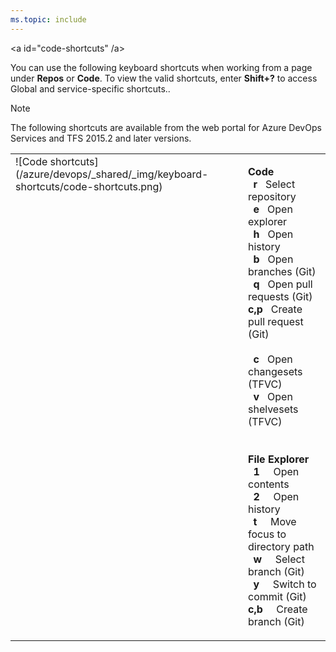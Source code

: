 ```yaml
---
ms.topic: include
---
```



<a id="code-shortcuts" /a>

You can use the following keyboard shortcuts when working from a page under **Repos** or **Code**. To view the valid shortcuts, enter **Shift+?** to access  Global and service-specific shortcuts.. 

> [!NOTE]  
> The following shortcuts are available from the web portal for Azure DevOps Services and TFS 2015.2 and later versions. 

<table width="70%">
<tbody valign="top">
<tr>
<td>![Code shortcuts](/azure/devops/_shared/_img/keyboard-shortcuts/code-shortcuts.png)</td>
<td>

**Code**<br/> 
&nbsp;&nbsp;**r**&nbsp;&nbsp;&nbsp;Select repository <br/>
&nbsp;&nbsp;**e**&nbsp;&nbsp;&nbsp;Open explorer <br/>
&nbsp;&nbsp;**h**&nbsp;&nbsp;&nbsp;Open history <br/>
&nbsp;&nbsp;**b**&nbsp;&nbsp;&nbsp;Open branches (Git)<br/>
&nbsp;&nbsp;**q**&nbsp;&nbsp;&nbsp;Open pull requests (Git)<br/>
**c,p**&nbsp;&nbsp;&nbsp;Create pull request (Git)<br/>
<br/> 
&nbsp;&nbsp;**c**&nbsp;&nbsp;&nbsp;Open changesets (TFVC)<br/> 
&nbsp;&nbsp;**v**&nbsp;&nbsp;&nbsp;Open shelvesets (TFVC)<br/>
<br/><br/>
**File Explorer** <br/>
&nbsp;&nbsp;**1**&nbsp;&nbsp;&nbsp;&nbsp;&nbsp;Open contents<br/>
&nbsp;&nbsp;**2**&nbsp;&nbsp;&nbsp;&nbsp;&nbsp;Open history<br/>
&nbsp;&nbsp;**t**&nbsp;&nbsp;&nbsp;&nbsp;&nbsp;Move focus to directory path<br/>
&nbsp;&nbsp;**w**&nbsp;&nbsp;&nbsp;&nbsp;&nbsp;Select branch (Git)<br/>
&nbsp;&nbsp;**y**&nbsp;&nbsp;&nbsp;&nbsp;&nbsp;Switch to commit (Git)<br/>
**c,b**&nbsp;&nbsp;&nbsp;&nbsp;&nbsp;Create branch (Git)<br/>

</td>

</tr>
</tbody>
</table>



